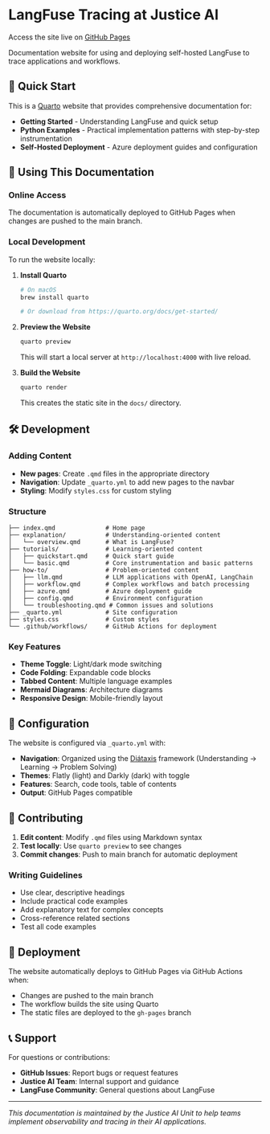 # LangFuse Tracing at Justice AI

Access the site live on [GitHub Pages](https://justiceaiunit.github.io/langfuse-tracing-selfhost/)

Documentation website for using and deploying self-hosted LangFuse to trace applications and workflows.

## 🚀 Quick Start

This is a [Quarto](https://quarto.org/) website that provides comprehensive documentation for:
- **Getting Started** - Understanding LangFuse and quick setup
- **Python Examples** - Practical implementation patterns with step-by-step instrumentation
- **Self-Hosted Deployment** - Azure deployment guides and configuration

## 📖 Using This Documentation

### Online Access

The documentation is automatically deployed to GitHub Pages when changes are pushed to the main branch.

### Local Development

To run the website locally:

1. **Install Quarto**
   ```bash
   # On macOS
   brew install quarto
   
   # Or download from https://quarto.org/docs/get-started/
   ```

2. **Preview the Website**
   ```bash
   quarto preview
   ```
   
   This will start a local server at `http://localhost:4000` with live reload.

3. **Build the Website**
   ```bash
   quarto render
   ```
   
   This creates the static site in the `docs/` directory.

## 🛠️ Development

### Adding Content

- **New pages**: Create `.qmd` files in the appropriate directory
- **Navigation**: Update `_quarto.yml` to add new pages to the navbar
- **Styling**: Modify `styles.css` for custom styling

### Structure

```
├── index.qmd              # Home page
├── explanation/           # Understanding-oriented content
│   └── overview.qmd       # What is LangFuse?
├── tutorials/             # Learning-oriented content
│   ├── quickstart.qmd     # Quick start guide
│   └── basic.qmd          # Core instrumentation and basic patterns
├── how-to/                # Problem-oriented content
│   ├── llm.qmd            # LLM applications with OpenAI, LangChain
│   ├── workflow.qmd       # Complex workflows and batch processing
│   ├── azure.qmd          # Azure deployment guide
│   ├── config.qmd         # Environment configuration
│   └── troubleshooting.qmd # Common issues and solutions
├── _quarto.yml            # Site configuration
├── styles.css             # Custom styles
└── .github/workflows/     # GitHub Actions for deployment
```

### Key Features

- **Theme Toggle**: Light/dark mode switching
- **Code Folding**: Expandable code blocks
- **Tabbed Content**: Multiple language examples
- **Mermaid Diagrams**: Architecture diagrams
- **Responsive Design**: Mobile-friendly layout

## 🔧 Configuration

The website is configured via `_quarto.yml` with:

- **Navigation**: Organized using the [Diátaxis](https://diataxis.fr/) framework (Understanding → Learning → Problem Solving)
- **Themes**: Flatly (light) and Darkly (dark) with toggle
- **Features**: Search, code tools, table of contents
- **Output**: GitHub Pages compatible

## 📝 Contributing

1. **Edit content**: Modify `.qmd` files using Markdown syntax
2. **Test locally**: Use `quarto preview` to see changes
3. **Commit changes**: Push to main branch for automatic deployment

### Writing Guidelines

- Use clear, descriptive headings
- Include practical code examples
- Add explanatory text for complex concepts
- Cross-reference related sections
- Test all code examples

## 🚀 Deployment

The website automatically deploys to GitHub Pages via GitHub Actions when:
- Changes are pushed to the main branch
- The workflow builds the site using Quarto
- The static files are deployed to the `gh-pages` branch

## 📞 Support

For questions or contributions:
- **GitHub Issues**: Report bugs or request features
- **Justice AI Team**: Internal support and guidance
- **LangFuse Community**: General questions about LangFuse

---

*This documentation is maintained by the Justice AI Unit to help teams implement observability and tracing in their AI applications.*
